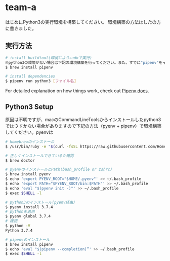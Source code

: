 # team-a
はじめにPython3の実行環境を構築してください。
環境構築の方法はしたの方に書きました。

## 実行方法

``` bash
# install buildtool(環境によりsudoで実行)
※python3の環境がない場合は下記の環境構築を行ってください。また、すでに"pipenv"をインストール済みの方はインストールを行わないでください。
$ brew install pipenv

# install dependencies
$ pipenv run python3 [ファイル名]

```

For detailed explanation on how things work, check out [Pipenv docs](https://pipenv-ja.readthedocs.io/ja/translate-ja/).

## Python3 Setup
原因は不明ですが、macのCommandLineToolsからインストールしたpython3ではウドかない場合がありますので下記の方法（pyenv + pipenv）で環境構築してください。pyenvは
``` bash
# homebrewのインストール
$ /usr/bin/ruby -e "$(curl -fsSL https://raw.githubusercontent.com/Homebrew/install/master/install)"

# 正しくインストールできているか確認
$ brew doctor

# pyenvのインストールとPath(bash_profile or zshrc)
$ brew install pyenv
$ echo 'export PYENV_ROOT="$HOME/.pyenv"' >> ~/.bash_profile  
$ echo 'export PATH="$PYENV_ROOT/bin:$PATH"' >> ~/.bash_profile  
$ echo 'eval "$(pyenv init -)"' >> ~/.bash_profile  
$ exec $SHELL -l

# python3のインストール(pyenv経由)
$ pyenv install 3.7.4
# pythonを適用
$ pyenv global 3.7.4  
# 確認  
$ python -V 
Python 3.7.4

# pipenvのインストール
$ brew install pipenv
$ echo 'eval "$(pipenv --completion)”' >> ~/.bash_profile
$ exec $SHELL -l

```
